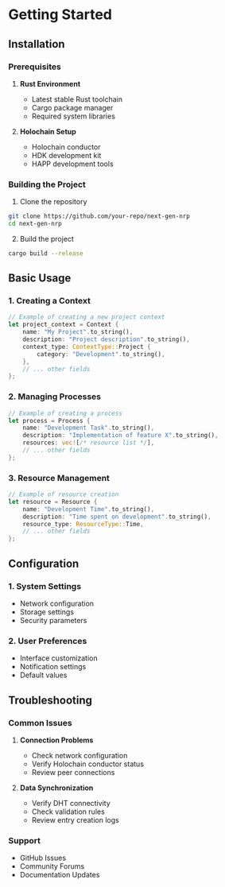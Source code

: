 # Getting Started

## Installation

### Prerequisites

1. **Rust Environment**
   - Latest stable Rust toolchain
   - Cargo package manager
   - Required system libraries

2. **Holochain Setup**
   - Holochain conductor
   - HDK development kit
   - HAPP development tools

### Building the Project

1. Clone the repository

```bash
git clone https://github.com/your-repo/next-gen-nrp
cd next-gen-nrp
```

2. Build the project

```bash
cargo build --release
```

## Basic Usage

### 1. Creating a Context

```rust
// Example of creating a new project context
let project_context = Context {
    name: "My Project".to_string(),
    description: "Project description".to_string(),
    context_type: ContextType::Project {
        category: "Development".to_string(),
    },
    // ... other fields
};
```

### 2. Managing Processes

```rust
// Example of creating a process
let process = Process {
    name: "Development Task".to_string(),
    description: "Implementation of feature X".to_string(),
    resources: vec![/* resource list */],
    // ... other fields
};
```

### 3. Resource Management

```rust
// Example of resource creation
let resource = Resource {
    name: "Development Time".to_string(),
    description: "Time spent on development".to_string(),
    resource_type: ResourceType::Time,
    // ... other fields
};
```

## Configuration

### 1. System Settings

- Network configuration
- Storage settings
- Security parameters

### 2. User Preferences

- Interface customization
- Notification settings
- Default values

## Troubleshooting

### Common Issues

1. **Connection Problems**
   - Check network configuration
   - Verify Holochain conductor status
   - Review peer connections

2. **Data Synchronization**
   - Verify DHT connectivity
   - Check validation rules
   - Review entry creation logs

### Support

- GitHub Issues
- Community Forums
- Documentation Updates
